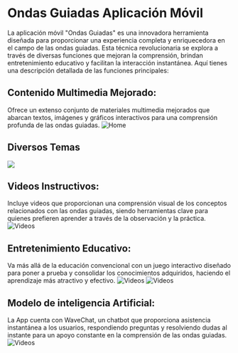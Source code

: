 # Ondas Guiadas Aplicación Móvil
La aplicación móvil "Ondas Guiadas" es una innovadora herramienta diseñada para proporcionar una experiencia completa y enriquecedora en el campo de las ondas guiadas. Esta técnica revolucionaria se explora a través de diversas funciones que mejoran la comprensión, brindan entretenimiento educativo y facilitan la interacción instantánea. Aquí tienes una descripción detallada de las funciones principales:

## Contenido Multimedia Mejorado:
Ofrece un extenso conjunto de materiales multimedia mejorados que abarcan textos, imágenes y gráficos interactivos para una comprensión profunda de las ondas guiadas.
![Home](assets/readme/1.png)
## Diversos Temas
![](assets/readme/4.png)


## Videos Instructivos:
Incluye videos que proporcionan una comprensión visual de los conceptos relacionados con las ondas guiadas, siendo herramientas clave para quienes prefieren aprender a través de la observación y la práctica.
![Videos](assets/readme/6.png)

## Entretenimiento Educativo:
Va más allá de la educación convencional con un juego interactivo diseñado para poner a prueba y consolidar los conocimientos adquiridos, haciendo el aprendizaje más atractivo y efectivo.
![Videos](assets/readme/3.png)
![Videos](assets/readme/5.png)

## Modelo de inteligencia Artificial:
La App cuenta con WaveChat, un chatbot que proporciona asistencia instantánea a los usuarios, respondiendo preguntas y resolviendo dudas al instante para un apoyo constante en la comprensión de las ondas guiadas.
![Videos](assets/readme/2.png)